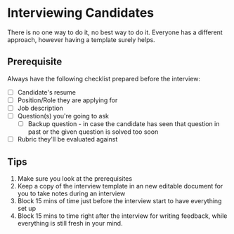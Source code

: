 # Interviewing Candidates

There is no one way to do it, no best way to do it. Everyone has a different approach, however having a template surely helps.

## Prerequisite

Always have the following checklist prepared before the interview:

- [ ] Candidate's resume
- [ ] Position/Role they are applying for
- [ ] Job description
- [ ] Question(s) you're going to ask
  - [ ] Backup question - in case the candidate has seen that question in past or the given question is solved too soon
- [ ] Rubric they'll be evaluated against

## Tips

1. Make sure you look at the prerequisites
2. Keep a copy of the interview template in an new editable document for you to take notes during an interview
3. Block 15 mins of time just before the interview start to have everything set up
4. Block 15 mins to time right after the interview for writing feedback, while everything is still fresh in your mind.

